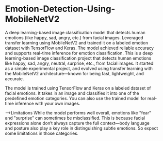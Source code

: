 # Emotion-Detection-Using-MobileNetV2
A deep learning-based image classification model that detects human emotions (like happy, sad, angry, etc.) from facial images. Leveraged transfer learning using MobileNetV2 and trained it on a labeled emotion dataset with TensorFlow and Keras. The model achieved reliable accuracy and supports real-time inference for emotion classification.
This is a deep learning-based image classification project that detects human emotions like happy, sad, angry, neutral, surprise, etc., from facial images. It started as a simple experimental project, and evolved using transfer learning with the MobileNetV2 architecture—known for being fast, lightweight, and accurate.

The model is trained using TensorFlow and Keras on a labeled dataset of facial emotions. It takes in an image and classifies it into one of the predefined emotion categories. You can also use the trained model for real-time inference with your own images.

-->Limitations
While the model performs well overall, emotions like "fear" and "surprise" can sometimes be misclassified. This is because facial expressions alone don’t always capture the full context—body language and posture also play a key role in distinguishing subtle emotions. So expect some limitations in those categories.

